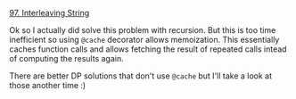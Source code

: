 [97. Interleaving String](https://leetcode.com/problems/interleaving-string/)

Ok so I actually did solve this problem with recursion. But this is too time inefficient so using `@cache` decorator allows memoization. This essentially caches function calls and allows fetching the result of repeated calls intead of computing the results again.

There are better DP solutions that don't use `@cache` but I'll take a look at those another time :)
